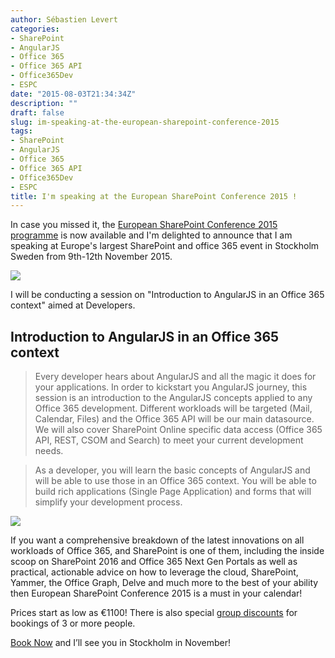 ```yaml
---
author: Sébastien Levert
categories:
- SharePoint
- AngularJS
- Office 365
- Office 365 API
- Office365Dev
- ESPC
date: "2015-08-03T21:34:34Z"
description: ""
draft: false
slug: im-speaking-at-the-european-sharepoint-conference-2015
tags:
- SharePoint
- AngularJS
- Office 365
- Office 365 API
- Office365Dev
- ESPC
title: I'm speaking at the European SharePoint Conference 2015 !
---
```



In case you missed it, the [European SharePoint Conference 2015 programme](http://www.sharepointeurope.com/conferences/2015/european-sharepoint-conference-2015-programme) is now available and I'm delighted to announce that I am speaking at Europe's largest SharePoint and office 365 event in Stockholm Sweden from 9th-12th November 2015.

[![](/content/images/2015/07/ImSpeakingESPC.jpeg)](http://www.sharepointeurope.com/conferences/2015/european-sharepoint-conference-2015-programme)

I will be conducting a session on "Introduction to AngularJS in an Office 365 context" aimed at Developers.

## Introduction to AngularJS in an Office 365 context
>Every developer hears about AngularJS and all the magic it does for your applications. In order to kickstart you AngularJS journey, this session is an introduction to the AngularJS concepts applied to any Office 365 development. Different workloads will be targeted (Mail, Calendar, Files) and the Office 365 API will be our main datasource. We will also cover SharePoint Online specific data access (Office 365 API, REST, CSOM and Search) to meet your current development needs.

>As a developer, you will learn the basic concepts of AngularJS and will be able to use those in an Office 365 context. You will be able to build rich applications (Single Page Application) and forms that will simplify your development process.

![](/content/images/2015/07/ESPCProgramme.jpg)

If you want a comprehensive breakdown of the latest innovations on all workloads of Office 365, and SharePoint is one of them, including the inside scoop on SharePoint 2016 and Office 365 Next Gen Portals as well as practical, actionable advice on how to leverage the cloud, SharePoint, Yammer, the Office Graph, Delve and much more to the best of your ability then European SharePoint Conference 2015 is a must in your calendar!

Prices start as low as €1100! There is also special [group discounts](http://www.sharepointeurope.com/attend/benefits-of-sending-a-group) for bookings of 3 or more people.

[Book Now](http://www.sharepointeurope.com/attend/pricing-2015) and I’ll see you in Stockholm in November!
